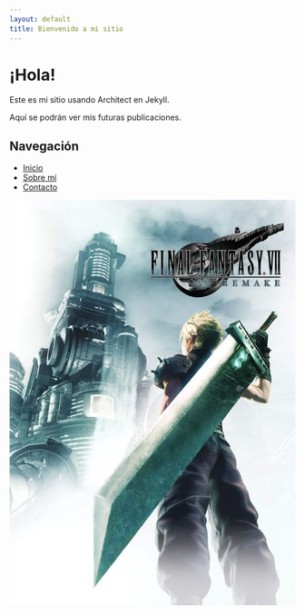 ```yaml
---
layout: default
title: Bienvenido a mi sitio
---
```


# ¡Hola!

Este es mi sitio usando Architect en Jekyll.

Aquí se podrán ver mis futuras publicaciones.

## Navegación

- [Inicio](/)
- [Sobre mí](/about/)
- [Contacto](/contact/)

![Imagen destacada](/assets/images/destacada.jpg)
